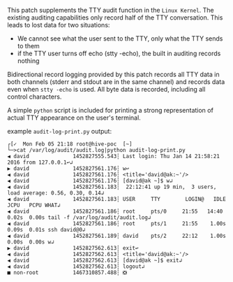 This patch supplements the TTY audit function in the `Linux Kernel`.  The
existing auditing capabilities only record half of the TTY conversation. 
This leads to lost data for two situations:

* We cannot see what the user sent to the TTY, only what the TTY sends to them
* if the TTY user turns off echo (stty -echo), the built in auditing records nothing

Bidirectional record logging provided by this patch records all TTY data in
both channels (stderr and stdout are in the same channel) and records data
even when `stty -echo` is used.  All byte data is recorded, including all
control characters.

A simple `python` script is included for printing a strong representation of
actual TTY appearance on the user's terminal.

example `audit-log-print.py` output:

```
┌[✓  Mon Feb 05 21:18 root@hive-poc  [~]
└─>cat /var/log/audit/audit.log|python audit-log-print.py 
◀ david              1452827555.543┆ Last login: Thu Jan 14 21:58:21 2016 from 127.0.0.1↩↲
▶ david              1452827561.176┆ w↩
◀ david              1452827561.176┆ <title='david@ak:~'/>
◀ david              1452827561.176┆ [david@ak ~]$ w↲
◀ david              1452827561.183┆  22:12:41 up 19 min,  3 users,  load average: 0.56, 0.30, 0.14↲
◀ david              1452827561.183┆ USER     TTY        LOGIN@   IDLE   JCPU   PCPU WHAT↲
◀ david              1452827561.186┆ root     pts/0     21:55   14:40   0.02s  0.00s tail -f /var/log/audit/audit.log↲
◀ david              1452827561.186┆ root     pts/1     21:55    1.00s  0.09s  0.01s ssh david@0↲
◀ david              1452827561.189┆ david    pts/2     22:12    1.00s  0.00s  0.00s w↲
▶ david              1452827562.613┆ exit↩
◀ david              1452827562.613┆ <title='david@ak:~'/>
◀ david              1452827562.613┆ [david@ak ~]$ exit↲
◀ david              1452827562.613┆ logout↲
■ non-root           1467310857.488┆ ❎
```
